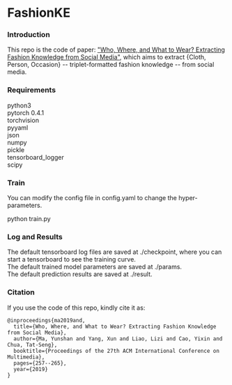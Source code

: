 # FashionKE

### Introduction
This repo is the code of paper: ["Who, Where, and What to Wear? Extracting Fashion Knowledge from Social Media"](https://dl.acm.org/doi/pdf/10.1145/3343031.3350889), which aims to extract {Cloth, Person, Occasion} -- triplet-formatted fashion knowledge -- from social media.

### Requirements
python3  
pytorch 0.4.1  
torchvision  
pyyaml  
json  
numpy  
pickle  
tensorboard\_logger  
scipy  

### Train
You can modify the config file in config.yaml to change the hyper-parameters.

python train.py 

### Log and Results
The default tensorboard log files are saved at ./checkpoint, where you can start a tensorboard to see the training curve.   
The default trained model parameters are saved at ./params.   
The default prediction results are saved at ./result.

### Citation
If you use the code of this repo, kindly cite it as:  
```
@inproceedings{ma2019and,
  title={Who, Where, and What to Wear? Extracting Fashion Knowledge from Social Media},
  author={Ma, Yunshan and Yang, Xun and Liao, Lizi and Cao, Yixin and Chua, Tat-Seng},
  booktitle={Proceedings of the 27th ACM International Conference on Multimedia},
  pages={257--265},
  year={2019}
}
```
